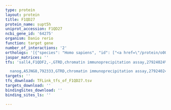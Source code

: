 ```yaml
---
type: protein
layout: protein
title: F1QD27
protein_name: supt5h
uniprot_accession: F1QD27
ncbi_gene_id: '64275'
organism: Danio rerio
function: target gene
number_of_interactions: '2'
orthologs: '[{"species": "Homo sapiens", "id": ["<a href=\"/protein/o00267\">O00267</a>"]}, {"species": "Mus musculus", "id": ["<a href=\"/protein/o55201\">O55201</a>"]}, {"species": "Rattus norvegicus", "id": ["<a href=\"/protein/e9ptb2\">E9PTB2</a>"]}, {"species": "Drosophila melanogaster", "id": ["<a href=\"/protein/q9v460\">Q9V460</a>"]}, {"species": "Caenorhabditis elegans", "id": ["<a href=\"/protein/q21338\">Q21338</a>"]}, {"species": "Saccharomyces cerevisiae", "id": ["<a href=\"/protein/p27692\">P27692</a>"]}]'
jaspar_matrices: ''
tfs: 'sall4,F1QDF2,-,GTRD,chromatin immunoprecipitation assay,27924024%5Buid%5D,No

  nanog,A5JNG8,792333,GTRD,chromatin immunoprecipitation assay,27924024%5Buid%5D,No'
targets: ''
tfs_download: TFLink_tfs_of_F1QD27.tsv
targets_download: ''
bindingSites_download: ''
binding_sites_ls: ''

---
```

